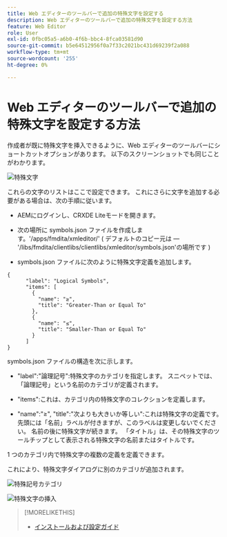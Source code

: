 ```yaml
---
title: Web エディターのツールバーで追加の特殊文字を設定する
description: Web エディターのツールバーで追加の特殊文字を設定する方法
feature: Web Editor
role: User
exl-id: 0fbc05a5-a6b0-4f6b-bbc4-8fca03581d90
source-git-commit: b5e64512956f0a7f33c2021bc431d69239f2a088
workflow-type: tm+mt
source-wordcount: '255'
ht-degree: 0%

---
```


# Web エディターのツールバーで追加の特殊文字を設定する方法

作成者が既に特殊文字を挿入できるように、Web エディターのツールバーにショートカットオプションがあります。
以下のスクリーンショットでも同じことがわかります。

![特殊文字](assets/special-chars.png)


これらの文字のリストはここで設定できます。 これにさらに文字を追加する必要がある場合は、次の手順に従います。

+ AEMにログインし、CRXDE Liteモードを開きます。

+ 次の場所に symbols.json ファイルを作成します。&#39;/apps/fmdita/xmleditor/&#39; ( デフォルトのコピー元は — &#39;/libs/fmdita/clientlibs/clientlibs/xmleditor/symbols.json&#39;の場所です )

+ symbols.json ファイルに次のように特殊文字定義を追加します。

```
{
      "label": "Logical Symbols",
      "items": [
        {
          "name": "≥",
          "title": "Greater-Than or Equal To"
        },
        {
          "name": "≤",
          "title": "Smaller-Than or Equal To"
        }
      ]
}
```

symbols.json ファイルの構造を次に示します。

+ &quot;label&quot;:&quot;論理記号&quot;:特殊文字のカテゴリを指定します。 スニペットでは、「論理記号」という名前のカテゴリが定義されます。

+ &quot;items&quot;:これは、カテゴリ内の特殊文字のコレクションを定義します。

+ &quot;name&quot;:&quot;≥&quot;, &quot;title&quot;:&quot;次よりも大きいか等しい&quot;:これは特殊文字の定義です。 先頭には「名前」ラベルが付きますが、このラベルは変更しないでください。 名前の後に特殊文字が続きます。 「タイトル」は、その特殊文字のツールチップとして表示される特殊文字の名前またはタイトルです。

1 つのカテゴリ内で特殊文字の複数の定義を定義できます。

これにより、特殊文字ダイアログに別のカテゴリが追加されます。

![特殊記号カテゴリ](assets/special-char-category.png)

![特殊文字の挿入](assets/insert-special-char.png)

>[!MORELIKETHIS]
>
>+ [インストールおよび設定ガイド](https://helpx.adobe.com/content/dam/help/en/xml-documentation-solution/3-6/XML-Documentation-for-Adobe-Experience-Manager_Installation-Configuration-Guide_EN.pdf)

